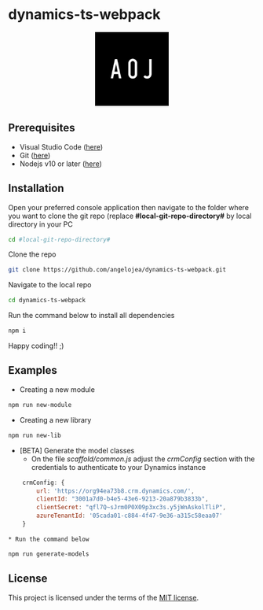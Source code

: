# dynamics-ts-webpack

<div align="center">
    <img src="https://raw.githubusercontent.com/angelojea/dynamics-ts-webpack/main/logo.png" style="max-width: 100%;width: 150px;">
</div>

## Prerequisites

* Visual Studio Code (<a href="https://code.visualstudio.com/">here</a>)</li>
* Git (<a href="https://git-scm.com/download/win/">here</a>)</li>
* Nodejs v10 or later (<a href="https://nodejs.org/en/download/">here</a>)</li>

## Installation

Open your preferred console application then navigate to the folder where you want to clone the git repo (replace <b>#local-git-repo-directory#</b> by local directory in your PC

```sh
cd #local-git-repo-directory#
```

Clone the repo

```sh
git clone https://github.com/angelojea/dynamics-ts-webpack.git
```

Navigate to the local repo

```sh
cd dynamics-ts-webpack
```

Run the command below to install all dependencies

```sh
npm i
```

Happy coding!! ;)


## Examples

* Creating a new module

```sh
npm run new-module
```

* Creating a new library

```sh
npm run new-lib
```

* <span>[BETA]</span> Generate the model classes
    * On the file *scaffold/common.js* adjust the *crmConfig* section with the credentials to authenticate to your Dynamics instance 

```javascript
    crmConfig: {
        url: 'https://org94ea73b8.crm.dynamics.com/',
        clientId: "3001a7d0-b4e5-43e6-9213-20a879b3833b",
        clientSecret: "qfl7Q~sJrm0P0X09p3xc3s.y5jWnAskolTliP",
        azureTenantId: '05cada01-c884-4f47-9e36-a315c58eaa07'
    }
```
    * Run the command below

```sh
npm run generate-models
```

## License

This project is licensed under the terms of the [MIT license](/LICENSE).